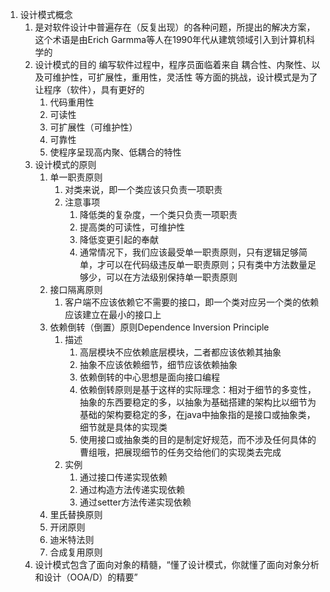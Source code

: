 1. 设计模式概念
    1. 是对软件设计中普遍存在（反复出现）的各种问题，所提出的解决方案，这个术语是由Erich Garmma等人在1990年代从建筑领域引入到计算机科学的
    2. 设计模式的目的 编写软件过程中，程序员面临着来自 耦合性、内聚性、以及可维护性，可扩展性，重用性，灵活性 等方面的挑战，设计模式是为了让程序（软件），具有更好的
        1. 代码重用性
        2. 可读性
        3. 可扩展性（可维护性）
        4. 可靠性
        5. 使程序呈现高内聚、低耦合的特性
    3. 设计模式的原则
        1. 单一职责原则
            1. 对类来说，即一个类应该只负责一项职责
            2. 注意事项
                1. 降低类的复杂度，一个类只负责一项职责
                2. 提高类的可读性，可维护性
                3. 降低变更引起的奉献
                4. 通常情况下，我们应该最受单一职责原则，只有逻辑足够简单，才可以在代码级违反单一职责原则；只有类中方法数量足够少，可以在方法级别保持单一职责原则
        2. 接口隔离原则
            1. 客户端不应该依赖它不需要的接口，即一个类对应另一个类的依赖应该建立在最小的接口上
        3. 依赖倒转（倒置）原则Dependence Inversion Principle
            1. 描述
                1. 高层模块不应依赖底层模块，二者都应该依赖其抽象
                2. 抽象不应该依赖细节，细节应该依赖抽象
                3. 依赖倒转的中心思想是面向接口编程
                4. 依赖倒转原则是基于这样的实际理念：相对于细节的多变性，抽象的东西要稳定的多，以抽象为基础搭建的架构比以细节为基础的架构要稳定的多，在java中抽象指的是接口或抽象类，细节就是具体的实现类
                5. 使用接口或抽象类的目的是制定好规范，而不涉及任何具体的曹组哦，把展现细节的任务交给他们的实现类去完成
            2. 实例
                1. 通过接口传递实现依赖
                2. 通过构造方法传递实现依赖
                3. 通过setter方法传递实现依赖
        4. 里氏替换原则
        5. 开闭原则
        6. 迪米特法则
        7. 合成复用原则
    4. 设计模式包含了面向对象的精髓，“懂了设计模式，你就懂了面向对象分析和设计（OOA/D）的精要”